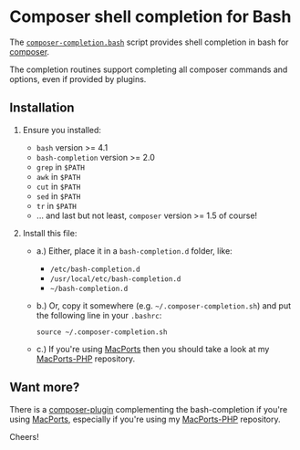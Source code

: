 # Composer shell completion for Bash

The [`composer-completion.bash`](https://github.com/sjorek/composer-bash-completion/blob/master/composer-completion.bash)
script provides shell completion in bash for [composer](https://getcomposer.org).

The completion routines support completing all composer commands and options,
even if provided by plugins.

## Installation

1. Ensure you installed:
   * `bash` version >= 4.1
   * `bash-completion` version >= 2.0
   * `grep` in `$PATH`
   * `awk` in `$PATH`
   * `cut` in `$PATH`
   * `sed` in `$PATH`
   * `tr` in `$PATH`
   * ... and last but not least, `composer` version >= 1.5 of course!

2. Install this file:
   * a.) Either, place it in a `bash-completion.d` folder, like:
       * `/etc/bash-completion.d`
       * `/usr/local/etc/bash-completion.d`
       * `~/bash-completion.d`
   * b.) Or, copy it somewhere (e.g. `~/.composer-completion.sh`) and put the
     following line in your `.bashrc`:

     `source ~/.composer-completion.sh`
   * c.) If you're using [MacPorts](https://www.macports.org) then you should
     take a look at my [MacPorts-PHP](https://sjorek.github.io/MacPorts-PHP)
     repository.

## Want more?

There is a [composer-plugin](https://sjorek.github.io/composer-virtual-environment-plugin/)
complementing the bash-completion if you're using [MacPorts](http://macports.org),
especially if you're using my [MacPorts-PHP](https://sjorek.github.io/MacPorts-PHP/)
repository.

Cheers!

